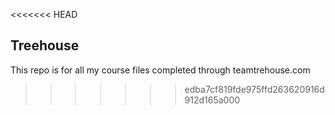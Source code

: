 <<<<<<< HEAD
## Treehouse

This repo is for all my course files completed through teamtrehouse.com

>>>>>>> edba7cf819fde975ffd263620916d912d165a000
